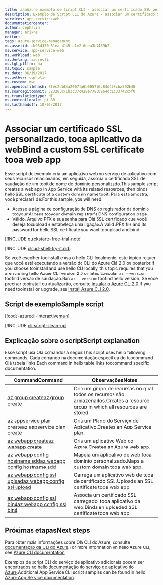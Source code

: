 ```yaml
---
title: aaaAzure exemplo de Script CLI - associar um certificado SSL personalizado, tooa aplicativo da web | Microsoft Docs
description: Exemplo de Script CLI do Azure - associar um certificado SSL personalizado, tooa aplicativo da web
services: app-service\web
documentationcenter: 
author: cephalin
manager: erikre
editor: 
tags: azure-service-management
ms.assetid: eb95d350-81ea-4145-a1e2-6eea3b7469b2
ms.service: app-service-web
ms.workload: web
ms.devlang: azurecli
ms.tgt_pltfrm: na
ms.topic: sample
ms.date: 06/19/2017
ms.author: cephalin
ms.custom: mvc
ms.openlocfilehash: 2fec2db84a2007fa6b005776c84d4f8cba392b46
ms.sourcegitcommit: 523283cc1b3c37c428e77850964dc1c33742c5f0
ms.translationtype: MT
ms.contentlocale: pt-BR
ms.lasthandoff: 10/06/2017
---
```

# <a name="bind-a-custom-ssl-certificate-tooa-web-app"></a><span data-ttu-id="6ca9b-103">Associar um certificado SSL personalizado, tooa aplicativo da web</span><span class="sxs-lookup"><span data-stu-id="6ca9b-103">Bind a custom SSL certificate tooa web app</span></span>

<span data-ttu-id="6ca9b-104">Esse script de exemplo cria um aplicativo web no serviço de aplicativo com seus recursos relacionados, em seguida, associa o certificado SSL de saudação de um tooit de nome de domínio personalizado.</span><span class="sxs-lookup"><span data-stu-id="6ca9b-104">This sample script creates a web app in App Service with its related resources, then binds hello SSL certificate of a custom domain name tooit.</span></span> <span data-ttu-id="6ca9b-105">Para esta amostra, você precisará de:</span><span class="sxs-lookup"><span data-stu-id="6ca9b-105">For this sample, you will need:</span></span>

* <span data-ttu-id="6ca9b-106">Acesse a página de configuração de DNS do registrador de domínio tooyour.</span><span class="sxs-lookup"><span data-stu-id="6ca9b-106">Access tooyour domain registrar's DNS configuration page.</span></span>
* <span data-ttu-id="6ca9b-107">Válido. Arquivo PFX e sua senha para Olá SSL certificado que você deseja tooupload e estabeleça uma ligação.</span><span class="sxs-lookup"><span data-stu-id="6ca9b-107">A valid .PFX file and its password for hello SSL certificate you want tooupload and bind.</span></span>

[!INCLUDE [quickstarts-free-trial-note](../../../includes/quickstarts-free-trial-note.md)]

[!INCLUDE [cloud-shell-try-it.md](../../../includes/cloud-shell-try-it.md)]

<span data-ttu-id="6ca9b-108">Se você escolher tooinstall e usa o hello CLI localmente, este tópico requer que você está executando a versão do CLI do Azure Olá 2.0 ou posterior.</span><span class="sxs-lookup"><span data-stu-id="6ca9b-108">If you choose tooinstall and use hello CLI locally, this topic requires that you are running hello Azure CLI version 2.0 or later.</span></span> <span data-ttu-id="6ca9b-109">Executar `az --version` toofind versão de saudação.</span><span class="sxs-lookup"><span data-stu-id="6ca9b-109">Run `az --version` toofind hello version.</span></span> <span data-ttu-id="6ca9b-110">Se você precisar tooinstall ou atualização, consulte [instalar o Azure CLI 2.0]( /cli/azure/install-azure-cli).</span><span class="sxs-lookup"><span data-stu-id="6ca9b-110">If you need tooinstall or upgrade, see [Install Azure CLI 2.0]( /cli/azure/install-azure-cli).</span></span> 


## <a name="sample-script"></a><span data-ttu-id="6ca9b-111">Script de exemplo</span><span class="sxs-lookup"><span data-stu-id="6ca9b-111">Sample script</span></span>

[!code-azurecli-interactive[main](../../../cli_scripts/app-service/configure-ssl-certificate/configure-ssl-certificate.sh?highlight=3-5 "Bind a custom SSL certificate tooa web app")]

[!INCLUDE [cli-script-clean-up](../../../includes/cli-script-clean-up.md)]

## <a name="script-explanation"></a><span data-ttu-id="6ca9b-112">Explicação sobre o script</span><span class="sxs-lookup"><span data-stu-id="6ca9b-112">Script explanation</span></span>

<span data-ttu-id="6ca9b-113">Esse script usa Olá comandos a seguir.</span><span class="sxs-lookup"><span data-stu-id="6ca9b-113">This script uses hello following commands.</span></span> <span data-ttu-id="6ca9b-114">Cada comando na documentação específica do toocommand Olá tabela links.</span><span class="sxs-lookup"><span data-stu-id="6ca9b-114">Each command in hello table links toocommand specific documentation.</span></span>

| <span data-ttu-id="6ca9b-115">Command</span><span class="sxs-lookup"><span data-stu-id="6ca9b-115">Command</span></span> | <span data-ttu-id="6ca9b-116">Observações</span><span class="sxs-lookup"><span data-stu-id="6ca9b-116">Notes</span></span> |
|---|---|
| [<span data-ttu-id="6ca9b-117">az group create</span><span class="sxs-lookup"><span data-stu-id="6ca9b-117">az group create</span></span>](https://docs.microsoft.com/cli/azure/group#create) | <span data-ttu-id="6ca9b-118">Cria um grupo de recursos no qual todos os recursos são armazenados.</span><span class="sxs-lookup"><span data-stu-id="6ca9b-118">Creates a resource group in which all resources are stored.</span></span> |
| [<span data-ttu-id="6ca9b-119">az appservice plan create</span><span class="sxs-lookup"><span data-stu-id="6ca9b-119">az appservice plan create</span></span>](https://docs.microsoft.com/cli/azure/appservice/plan#create) | <span data-ttu-id="6ca9b-120">Cria um Plano do Serviço de Aplicativo.</span><span class="sxs-lookup"><span data-stu-id="6ca9b-120">Creates an App Service plan.</span></span> |
| [<span data-ttu-id="6ca9b-121">az webapp create</span><span class="sxs-lookup"><span data-stu-id="6ca9b-121">az webapp create</span></span>](https://docs.microsoft.com/cli/azure/webapp#create) | <span data-ttu-id="6ca9b-122">Cria um aplicativo Web do Azure.</span><span class="sxs-lookup"><span data-stu-id="6ca9b-122">Creates an Azure web app.</span></span> |
| [<span data-ttu-id="6ca9b-123">az webapp config hostname add</span><span class="sxs-lookup"><span data-stu-id="6ca9b-123">az webapp config hostname add</span></span>](https://docs.microsoft.com/cli/azure/webapp/config/hostname#add) | <span data-ttu-id="6ca9b-124">Mapeia um aplicativo de web tooa domínio personalizado.</span><span class="sxs-lookup"><span data-stu-id="6ca9b-124">Maps a custom domain tooa web app.</span></span> |
| [<span data-ttu-id="6ca9b-125">az webapp config ssl upload</span><span class="sxs-lookup"><span data-stu-id="6ca9b-125">az webapp config ssl upload</span></span>](https://docs.microsoft.com/cli/azure/webapp/config/ssl#upload) | <span data-ttu-id="6ca9b-126">Carrega um aplicativo web de tooa de certificado SSL.</span><span class="sxs-lookup"><span data-stu-id="6ca9b-126">Uploads an SSL certificate tooa web app.</span></span> |
| [<span data-ttu-id="6ca9b-127">az webapp config ssl bind</span><span class="sxs-lookup"><span data-stu-id="6ca9b-127">az webapp config ssl bind</span></span>](https://docs.microsoft.com/cli/azure/webapp/config/ssl#bind) | <span data-ttu-id="6ca9b-128">Associa um certificado SSL carregado, tooa aplicativo da web.</span><span class="sxs-lookup"><span data-stu-id="6ca9b-128">Binds an uploaded SSL certificate tooa web app.</span></span> |

## <a name="next-steps"></a><span data-ttu-id="6ca9b-129">Próximas etapas</span><span class="sxs-lookup"><span data-stu-id="6ca9b-129">Next steps</span></span>

<span data-ttu-id="6ca9b-130">Para obter mais informações sobre Olá CLI do Azure, consulte [documentação da CLI do Azure](https://docs.microsoft.com/cli/azure/overview).</span><span class="sxs-lookup"><span data-stu-id="6ca9b-130">For more information on hello Azure CLI, see [Azure CLI documentation](https://docs.microsoft.com/cli/azure/overview).</span></span>

<span data-ttu-id="6ca9b-131">Exemplos de script CLI do serviço de aplicativo adicionais podem ser encontrados no hello [documentação do serviço de aplicativo do Azure](../app-service-cli-samples.md).</span><span class="sxs-lookup"><span data-stu-id="6ca9b-131">Additional App Service CLI script samples can be found in hello [Azure App Service documentation](../app-service-cli-samples.md).</span></span>
